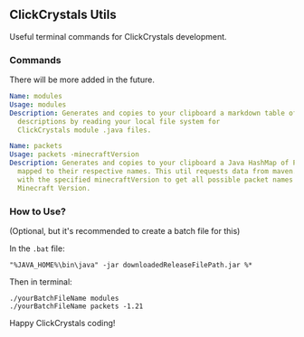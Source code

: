 ClickCrystals Utils
---
Useful terminal commands for ClickCrystals development.

### Commands
There will be more added in the future.

```yml
Name: modules
Usage: modules
Description: Generates and copies to your clipboard a markdown table of modules and their 
  descriptions by reading your local file system for 
  ClickCrystals module .java files.
```
```yml
Name: packets
Usage: packets -minecraftVersion
Description: Generates and copies to your clipboard a Java HashMap of Packet classes
  mapped to their respective names. This util requests data from maven.fabricmc.net
  with the specified minecraftVersion to get all possible packet names from that 
  Minecraft Version.
```

### How to Use?
(Optional, but it's recommended to create a batch file for this)

In the `.bat` file:
```
"%JAVA_HOME%\bin\java" -jar downloadedReleaseFilePath.jar %*
```

Then in terminal: 
```
./yourBatchFileName modules
./yourBatchFileName packets -1.21
```

Happy ClickCrystals coding!



